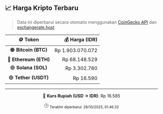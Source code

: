 

<!-- HARGA_KRIPTO -->
## 📈 Harga Kripto Terbaru

> Data ini diperbarui secara otomatis menggunakan [CoinGecko API](https://www.coingecko.com/) dan [exchangerate.host](https://exchangerate.host/)

<div align="center">

| 🪙 Token | 💰 Harga (IDR) |
|:------:|---------------:|
| 🟠 **Bitcoin (BTC)**   | Rp 1.903.070.072 |
| 🔵 **Ethereum (ETH)**  | Rp 68.148.529 |
| 🟣 **Solana (SOL)**    | Rp 3.302.780 |
| 🟢 **Tether (USDT)**   | Rp 16.590 |

---

💱 **Kurs Rupiah (USD → IDR)**: Rp 16.585

🕒 <sub>Terakhir diperbarui: 29/10/2025, 01.46.32</sub>

</div>
<!-- /HARGA_KRIPTO -->